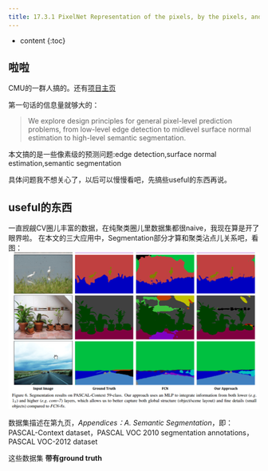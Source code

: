 ```yaml
--- 
title: 17.3.1 PixelNet Representation of the pixels, by the pixels, and for the pixels.
---
```




* content
{:toc}

## 啦啦
CMU的一群人搞的。还有[项目主页](http://www.cs.cmu.edu/~aayushb/pixelNet/)

第一句话的信息量就够大的：
> We explore design principles for general pixel-level prediction problems, from low-level edge detection to midlevel surface normal estimation to high-level semantic segmentation. 

本文搞的是一些像素级的预测问题:edge detection,surface normal estimation,semantic segmentation

具体问题我不想关心了，以后可以慢慢看吧，先搞些useful的东西再说。

## useful的东西
一直觊觎CV圈儿丰富的数据，在纯聚类圈儿里数据集都很naive，我现在算是开了眼界啦。
在本文的三大应用中，Segmentation部分才算和聚类沾点儿关系吧，看图：
![](PixelNetRepresentation\图6分割结果.png)

数据集描述在第九页，_Appendices：A. Semantic Segmentation_，即： PASCAL-Context dataset，PASCAL VOC 2010 segmentation annotations，PASCAL VOC-2012 dataset

这些数据集 __带有ground truth__